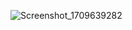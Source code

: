 ![Screenshot_1709639282](https://github.com/tugrul95/youtube-app/assets/17406592/0819c772-75f2-44d4-9978-663a18be9284)
